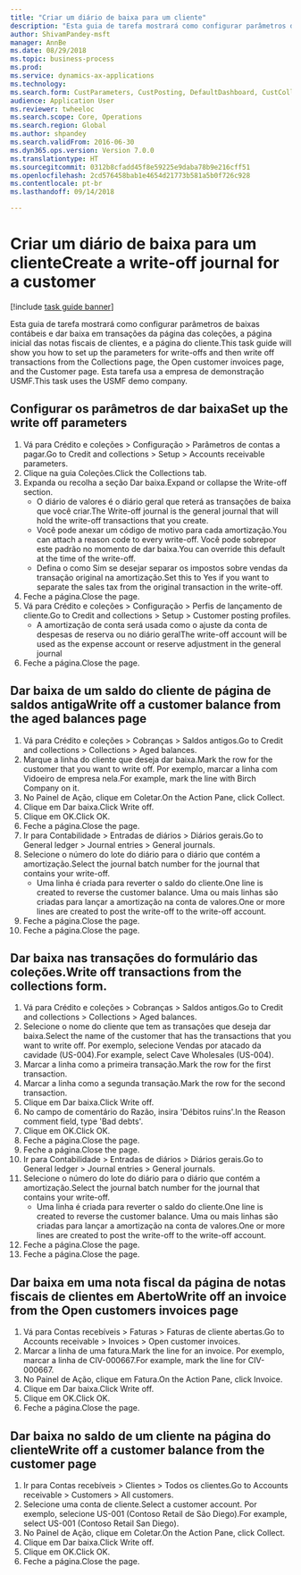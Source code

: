 ```yaml
--- 
title: "Criar um diário de baixa para um cliente"
description: "Esta guia de tarefa mostrará como configurar parâmetros de baixas contábeis e dar baixa em transações da página das coleções, a página inicial das notas fiscais de clientes, e a página do cliente."
author: ShivamPandey-msft
manager: AnnBe
ms.date: 08/29/2018
ms.topic: business-process
ms.prod: 
ms.service: dynamics-ax-applications
ms.technology: 
ms.search.form: CustParameters, CustPosting, DefaultDashboard, CustCollectionsPoolsListPage, CustWriteOff, LedgerJournalTable, LedgerJournalTransDaily, CustCollections, CustOpenInvoicesListPage, CustTable
audience: Application User
ms.reviewer: twheeloc
ms.search.scope: Core, Operations
ms.search.region: Global
ms.author: shpandey
ms.search.validFrom: 2016-06-30
ms.dyn365.ops.version: Version 7.0.0
ms.translationtype: HT
ms.sourcegitcommit: 0312b8cfadd45f8e59225e9daba78b9e216cff51
ms.openlocfilehash: 2cd576458bab1e4654d21773b581a5b0f726c928
ms.contentlocale: pt-br
ms.lasthandoff: 09/14/2018

---
```

# <a name="create-a-write-off-journal-for-a-customer"></a><span data-ttu-id="c2d9e-103">Criar um diário de baixa para um cliente</span><span class="sxs-lookup"><span data-stu-id="c2d9e-103">Create a write-off journal for a customer</span></span>

[!include [task guide banner](../../includes/task-guide-banner.md)]

<span data-ttu-id="c2d9e-104">Esta guia de tarefa mostrará como configurar parâmetros de baixas contábeis e dar baixa em transações da página das coleções, a página inicial das notas fiscais de clientes, e a página do cliente.</span><span class="sxs-lookup"><span data-stu-id="c2d9e-104">This task guide will show you how to set up the parameters for write-offs and then write off transactions from the Collections page, the Open customer invoices page, and the Customer page.</span></span> <span data-ttu-id="c2d9e-105">Esta tarefa usa a empresa de demonstração USMF.</span><span class="sxs-lookup"><span data-stu-id="c2d9e-105">This task uses the USMF demo company.</span></span>


## <a name="set-up-the-write-off-parameters"></a><span data-ttu-id="c2d9e-106">Configurar os parâmetros de dar baixa</span><span class="sxs-lookup"><span data-stu-id="c2d9e-106">Set up the write off parameters</span></span>
1. <span data-ttu-id="c2d9e-107">Vá para Crédito e coleções > Configuração > Parâmetros de contas a pagar.</span><span class="sxs-lookup"><span data-stu-id="c2d9e-107">Go to Credit and collections > Setup > Accounts receivable parameters.</span></span>
2. <span data-ttu-id="c2d9e-108">Clique na guia Coleções.</span><span class="sxs-lookup"><span data-stu-id="c2d9e-108">Click the Collections tab.</span></span>
3. <span data-ttu-id="c2d9e-109">Expanda ou recolha a seção Dar baixa.</span><span class="sxs-lookup"><span data-stu-id="c2d9e-109">Expand or collapse the Write-off section.</span></span>
    * <span data-ttu-id="c2d9e-110">O diário de valores é o diário geral que reterá as transações de baixa que você criar.</span><span class="sxs-lookup"><span data-stu-id="c2d9e-110">The Write-off journal is the general journal that will hold the write-off transactions that you create.</span></span>  
    * <span data-ttu-id="c2d9e-111">Você pode anexar um código de motivo para cada amortização.</span><span class="sxs-lookup"><span data-stu-id="c2d9e-111">You can attach a reason code to every write-off.</span></span> <span data-ttu-id="c2d9e-112">Você pode sobrepor este padrão no momento de dar baixa.</span><span class="sxs-lookup"><span data-stu-id="c2d9e-112">You can override this default at the time of the write-off.</span></span>  
    * <span data-ttu-id="c2d9e-113">Defina o como Sim se desejar separar os impostos sobre vendas da transação original na amortização.</span><span class="sxs-lookup"><span data-stu-id="c2d9e-113">Set this to Yes if you want to separate the sales tax from the original transaction in the write-off.</span></span>  
4. <span data-ttu-id="c2d9e-114">Feche a página.</span><span class="sxs-lookup"><span data-stu-id="c2d9e-114">Close the page.</span></span>
5. <span data-ttu-id="c2d9e-115">Vá para Crédito e coleções > Configuração > Perfis de lançamento de cliente.</span><span class="sxs-lookup"><span data-stu-id="c2d9e-115">Go to Credit and collections > Setup > Customer posting profiles.</span></span>
    * <span data-ttu-id="c2d9e-116">A amortização de conta será usada como o ajuste da conta de despesas de reserva ou no diário geral</span><span class="sxs-lookup"><span data-stu-id="c2d9e-116">The write-off account will be used as the expense account or reserve adjustment in the general journal</span></span>   
6. <span data-ttu-id="c2d9e-117">Feche a página.</span><span class="sxs-lookup"><span data-stu-id="c2d9e-117">Close the page.</span></span>

## <a name="write-off-a-customer-balance-from-the-aged-balances-page"></a><span data-ttu-id="c2d9e-118">Dar baixa de um saldo do cliente de página de saldos antiga</span><span class="sxs-lookup"><span data-stu-id="c2d9e-118">Write off a customer balance from the aged balances page</span></span>
1. <span data-ttu-id="c2d9e-119">Vá para Crédito e coleções > Cobranças > Saldos antigos.</span><span class="sxs-lookup"><span data-stu-id="c2d9e-119">Go to Credit and collections > Collections > Aged balances.</span></span>
2. <span data-ttu-id="c2d9e-120">Marque a linha do cliente que deseja dar baixa.</span><span class="sxs-lookup"><span data-stu-id="c2d9e-120">Mark the row for the customer that you want to write off.</span></span> <span data-ttu-id="c2d9e-121">Por exemplo, marcar a linha com Vidoeiro de empresa nela.</span><span class="sxs-lookup"><span data-stu-id="c2d9e-121">For example, mark the line with Birch Company on it.</span></span>
3. <span data-ttu-id="c2d9e-122">No Painel de Ação, clique em Coletar.</span><span class="sxs-lookup"><span data-stu-id="c2d9e-122">On the Action Pane, click Collect.</span></span>
4. <span data-ttu-id="c2d9e-123">Clique em Dar baixa.</span><span class="sxs-lookup"><span data-stu-id="c2d9e-123">Click Write off.</span></span>
5. <span data-ttu-id="c2d9e-124">Clique em OK.</span><span class="sxs-lookup"><span data-stu-id="c2d9e-124">Click OK.</span></span>
6. <span data-ttu-id="c2d9e-125">Feche a página.</span><span class="sxs-lookup"><span data-stu-id="c2d9e-125">Close the page.</span></span>
7. <span data-ttu-id="c2d9e-126">Ir para Contabilidade > Entradas de diários > Diários gerais.</span><span class="sxs-lookup"><span data-stu-id="c2d9e-126">Go to General ledger > Journal entries > General journals.</span></span>
8. <span data-ttu-id="c2d9e-127">Selecione o número do lote do diário para o diário que contém a amortização.</span><span class="sxs-lookup"><span data-stu-id="c2d9e-127">Select the journal batch number for the journal that contains your write-off.</span></span>
    * <span data-ttu-id="c2d9e-128">Uma linha é criada para reverter o saldo do cliente.</span><span class="sxs-lookup"><span data-stu-id="c2d9e-128">One line is created to reverse the customer balance.</span></span> <span data-ttu-id="c2d9e-129">Uma ou mais linhas são criadas para lançar a amortização na conta de valores.</span><span class="sxs-lookup"><span data-stu-id="c2d9e-129">One or more lines are created to post the write-off to the write-off account.</span></span>  
9. <span data-ttu-id="c2d9e-130">Feche a página.</span><span class="sxs-lookup"><span data-stu-id="c2d9e-130">Close the page.</span></span>
10. <span data-ttu-id="c2d9e-131">Feche a página.</span><span class="sxs-lookup"><span data-stu-id="c2d9e-131">Close the page.</span></span>

## <a name="write-off-transactions-from-the-collections-form"></a><span data-ttu-id="c2d9e-132">Dar baixa nas transações do formulário das coleções.</span><span class="sxs-lookup"><span data-stu-id="c2d9e-132">Write off transactions from the collections form.</span></span>
1. <span data-ttu-id="c2d9e-133">Vá para Crédito e coleções > Cobranças > Saldos antigos.</span><span class="sxs-lookup"><span data-stu-id="c2d9e-133">Go to Credit and collections > Collections > Aged balances.</span></span>
2. <span data-ttu-id="c2d9e-134">Selecione o nome do cliente que tem as transações que deseja dar baixa.</span><span class="sxs-lookup"><span data-stu-id="c2d9e-134">Select the name of the customer that has the transactions that you want to write off.</span></span> <span data-ttu-id="c2d9e-135">Por exemplo, selecione Vendas por atacado da cavidade (US-004).</span><span class="sxs-lookup"><span data-stu-id="c2d9e-135">For example, select Cave Wholesales (US-004).</span></span>
3. <span data-ttu-id="c2d9e-136">Marcar a linha como a primeira transação.</span><span class="sxs-lookup"><span data-stu-id="c2d9e-136">Mark the row for the first transaction.</span></span>
4. <span data-ttu-id="c2d9e-137">Marcar a linha como a segunda transação.</span><span class="sxs-lookup"><span data-stu-id="c2d9e-137">Mark the row for the second transaction.</span></span>
5. <span data-ttu-id="c2d9e-138">Clique em Dar baixa.</span><span class="sxs-lookup"><span data-stu-id="c2d9e-138">Click Write off.</span></span>
6. <span data-ttu-id="c2d9e-139">No campo de comentário do Razão, insira 'Débitos ruins'.</span><span class="sxs-lookup"><span data-stu-id="c2d9e-139">In the Reason comment field, type 'Bad debts'.</span></span>
7. <span data-ttu-id="c2d9e-140">Clique em OK.</span><span class="sxs-lookup"><span data-stu-id="c2d9e-140">Click OK.</span></span>
8. <span data-ttu-id="c2d9e-141">Feche a página.</span><span class="sxs-lookup"><span data-stu-id="c2d9e-141">Close the page.</span></span>
9. <span data-ttu-id="c2d9e-142">Feche a página.</span><span class="sxs-lookup"><span data-stu-id="c2d9e-142">Close the page.</span></span>
10. <span data-ttu-id="c2d9e-143">Ir para Contabilidade > Entradas de diários > Diários gerais.</span><span class="sxs-lookup"><span data-stu-id="c2d9e-143">Go to General ledger > Journal entries > General journals.</span></span>
11. <span data-ttu-id="c2d9e-144">Selecione o número do lote do diário para o diário que contém a amortização.</span><span class="sxs-lookup"><span data-stu-id="c2d9e-144">Select the journal batch number for the journal that contains your write-off.</span></span>
    * <span data-ttu-id="c2d9e-145">Uma linha é criada para reverter o saldo do cliente.</span><span class="sxs-lookup"><span data-stu-id="c2d9e-145">One line is created to reverse the customer balance.</span></span> <span data-ttu-id="c2d9e-146">Uma ou mais linhas são criadas para lançar a amortização na conta de valores.</span><span class="sxs-lookup"><span data-stu-id="c2d9e-146">One or more lines are created to post the write-off to the write-off account.</span></span>  
12. <span data-ttu-id="c2d9e-147">Feche a página.</span><span class="sxs-lookup"><span data-stu-id="c2d9e-147">Close the page.</span></span>
13. <span data-ttu-id="c2d9e-148">Feche a página.</span><span class="sxs-lookup"><span data-stu-id="c2d9e-148">Close the page.</span></span>

## <a name="write-off-an-invoice-from-the-open-customers-invoices-page"></a><span data-ttu-id="c2d9e-149">Dar baixa em uma nota fiscal da página de notas fiscais de clientes em Aberto</span><span class="sxs-lookup"><span data-stu-id="c2d9e-149">Write off an invoice from the Open customers invoices page</span></span>
1. <span data-ttu-id="c2d9e-150">Vá para Contas recebíveis > Faturas > Faturas de cliente abertas.</span><span class="sxs-lookup"><span data-stu-id="c2d9e-150">Go to Accounts receivable > Invoices > Open customer invoices.</span></span>
2. <span data-ttu-id="c2d9e-151">Marcar a linha de uma fatura.</span><span class="sxs-lookup"><span data-stu-id="c2d9e-151">Mark the line for an invoice.</span></span> <span data-ttu-id="c2d9e-152">Por exemplo, marcar a linha de CIV-000667.</span><span class="sxs-lookup"><span data-stu-id="c2d9e-152">For example, mark the line for CIV-000667.</span></span>
3. <span data-ttu-id="c2d9e-153">No Painel de Ação, clique em Fatura.</span><span class="sxs-lookup"><span data-stu-id="c2d9e-153">On the Action Pane, click Invoice.</span></span>
4. <span data-ttu-id="c2d9e-154">Clique em Dar baixa.</span><span class="sxs-lookup"><span data-stu-id="c2d9e-154">Click Write off.</span></span>
5. <span data-ttu-id="c2d9e-155">Clique em OK.</span><span class="sxs-lookup"><span data-stu-id="c2d9e-155">Click OK.</span></span>
6. <span data-ttu-id="c2d9e-156">Feche a página.</span><span class="sxs-lookup"><span data-stu-id="c2d9e-156">Close the page.</span></span>

## <a name="write-off-a-customer-balance-from-the-customer-page"></a><span data-ttu-id="c2d9e-157">Dar baixa no saldo de um cliente na página do cliente</span><span class="sxs-lookup"><span data-stu-id="c2d9e-157">Write off a customer balance from the customer page</span></span>
1. <span data-ttu-id="c2d9e-158">Ir para Contas recebíveis > Clientes > Todos os clientes.</span><span class="sxs-lookup"><span data-stu-id="c2d9e-158">Go to Accounts receivable > Customers > All customers.</span></span>
2. <span data-ttu-id="c2d9e-159">Selecione uma conta de cliente.</span><span class="sxs-lookup"><span data-stu-id="c2d9e-159">Select a customer account.</span></span> <span data-ttu-id="c2d9e-160">Por exemplo, selecione US-001 (Contoso Retail de São Diego).</span><span class="sxs-lookup"><span data-stu-id="c2d9e-160">For example, select US-001 (Contoso Retail San Diego).</span></span>
3. <span data-ttu-id="c2d9e-161">No Painel de Ação, clique em Coletar.</span><span class="sxs-lookup"><span data-stu-id="c2d9e-161">On the Action Pane, click Collect.</span></span>
4. <span data-ttu-id="c2d9e-162">Clique em Dar baixa.</span><span class="sxs-lookup"><span data-stu-id="c2d9e-162">Click Write off.</span></span>
5. <span data-ttu-id="c2d9e-163">Clique em OK.</span><span class="sxs-lookup"><span data-stu-id="c2d9e-163">Click OK.</span></span>
6. <span data-ttu-id="c2d9e-164">Feche a página.</span><span class="sxs-lookup"><span data-stu-id="c2d9e-164">Close the page.</span></span>


